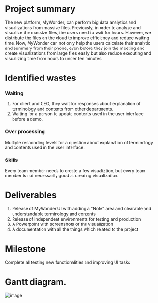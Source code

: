 # Project summary
The new platform, MyWonder, can perform big data analytics and visualizations from massive files. Previously, in order to analyze and visualize the massive files, the users need to wait for hours. However, we distribute the files on the cloud to improve efficiency and reduce waiting time. Now, MyWonder can not only help the users calculate their analytic and summary from their phone, even before they join the meeting and create visualizations from large files easily but also reduce executing and visualizing time from hours to under ten minutes. 

# Identified wastes

### Waiting
1. For client and CEO, they wait for responses about explanation of terminology and contents from other departments.
2. Waiting for a person to update contents used in the user interface before a demo. 

### Over processing
Multiple responding levels for a question about explanation of terminology and contents used in the user interface.

### Skills
Every team member needs to create a few visualiztion, but every team member is not necessarily good at creating visualization. 

# Deliverables
1. Release of MyWonder UI with adding a "Note" area and clearable and understandable terminology and contents
2. Release of independent environments for testing and production
3. A Powerpoint with screenshots of the visualization
4. A documentation with all the things which related to the project

# Milestone
Complete all testing new functionalities and improving UI tasks 

# Gantt diagram.
![image](https://joykuan.github.io/MyWonder/Gantt%20chart.png)
